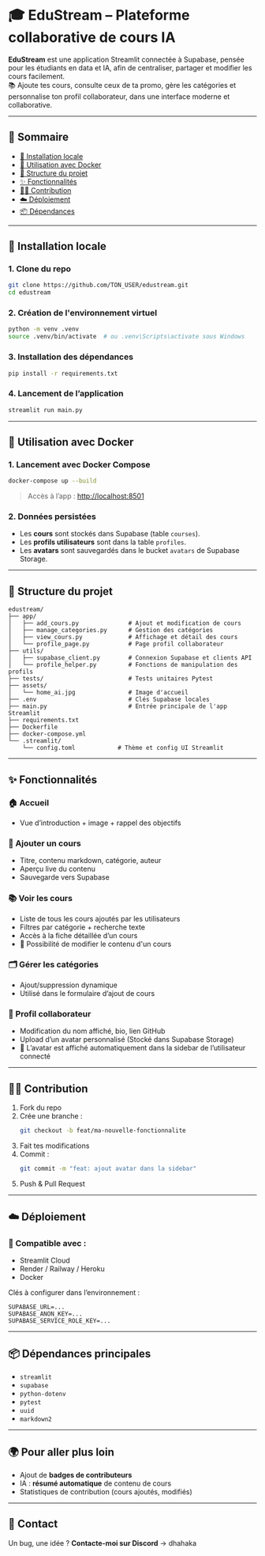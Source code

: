 # 🎓 EduStream – Plateforme collaborative de cours IA

**EduStream** est une application Streamlit connectée à Supabase, pensée pour les étudiants en data et IA, afin de centraliser, partager et modifier les cours facilement.  
📚 Ajoute tes cours, consulte ceux de ta promo, gère les catégories et personnalise ton profil collaborateur, dans une interface moderne et collaborative.

---

## 🧱 Sommaire

- [🚀 Installation locale](#-installation-locale)
- [🐳 Utilisation avec Docker](#-utilisation-avec-docker)
- [📂 Structure du projet](#-structure-du-projet)
- [✨ Fonctionnalités](#-fonctionnalités)
- [🧑‍💻 Contribution](#-contribution)
- [☁️ Déploiement](#-déploiement)
- [📦 Dépendances](#-dépendances)

---

## 🚀 Installation locale

### 1. Clone du repo
```bash
git clone https://github.com/TON_USER/edustream.git
cd edustream
```

### 2. Création de l'environnement virtuel
```bash
python -m venv .venv
source .venv/bin/activate  # ou .venv\Scripts\activate sous Windows
```

### 3. Installation des dépendances
```bash
pip install -r requirements.txt
```

### 4. Lancement de l’application
```bash
streamlit run main.py
```

---

## 🐳 Utilisation avec Docker

### 1. Lancement avec Docker Compose
```bash
docker-compose up --build
```

> Accès à l’app : [http://localhost:8501](http://localhost:8501)

### 2. Données persistées
- Les **cours** sont stockés dans Supabase (table `courses`).
- Les **profils utilisateurs** sont dans la table `profiles`.
- Les **avatars** sont sauvegardés dans le bucket `avatars` de Supabase Storage.

---

## 📂 Structure du projet

```
edustream/
├── app/
│   ├── add_cours.py              # Ajout et modification de cours
│   ├── manage_categories.py      # Gestion des catégories
│   ├── view_cours.py             # Affichage et détail des cours
│   └── profile_page.py           # Page profil collaborateur
├── utils/
│   ├── supabase_client.py        # Connexion Supabase et clients API
│   └── profile_helper.py         # Fonctions de manipulation des profils
├── tests/                        # Tests unitaires Pytest
├── assets/
│   └── home_ai.jpg               # Image d'accueil
├── .env                          # Clés Supabase locales
├── main.py                       # Entrée principale de l'app Streamlit
├── requirements.txt
├── Dockerfile
├── docker-compose.yml
└── .streamlit/
    └── config.toml            # Thème et config UI Streamlit
```

---

## ✨ Fonctionnalités

### 🏠 Accueil
- Vue d’introduction + image + rappel des objectifs

### 📘 Ajouter un cours
- Titre, contenu markdown, catégorie, auteur
- Aperçu live du contenu
- Sauvegarde vers Supabase

### 📚 Voir les cours
- Liste de tous les cours ajoutés par les utilisateurs
- Filtres par catégorie + recherche texte
- Accès à la fiche détaillée d’un cours
- 🔄 Possibilité de modifier le contenu d'un cours

### 🗂️ Gérer les catégories
- Ajout/suppression dynamique
- Utilisé dans le formulaire d’ajout de cours

### 👤 Profil collaborateur
- Modification du nom affiché, bio, lien GitHub
- Upload d’un avatar personnalisé (Stocké dans Supabase Storage)
- 🚀 L’avatar est affiché automatiquement dans la sidebar de l’utilisateur connecté

---

## 🧑‍💻 Contribution

1. Fork du repo
2. Crée une branche :
   ```bash
   git checkout -b feat/ma-nouvelle-fonctionnalite
   ```
3. Fait tes modifications
4. Commit :
   ```bash
   git commit -m "feat: ajout avatar dans la sidebar"
   ```
5. Push & Pull Request

---

## ☁️ Déploiement

### 🌌 Compatible avec :
- Streamlit Cloud
- Render / Railway / Heroku
- Docker

Clés à configurer dans l’environnement :
```
SUPABASE_URL=...
SUPABASE_ANON_KEY=...
SUPABASE_SERVICE_ROLE_KEY=...
```

---

## 📦 Dépendances principales

- `streamlit`
- `supabase`
- `python-dotenv`
- `pytest`
- `uuid`
- `markdown2`

---

## 🌍 Pour aller plus loin
- Ajout de **badges de contributeurs**
- IA : **résumé automatique** de contenu de cours
- Statistiques de contribution (cours ajoutés, modifiés)

---

## 💬 Contact
Un bug, une idée ?
**Contacte-moi sur Discord** → dhahaka